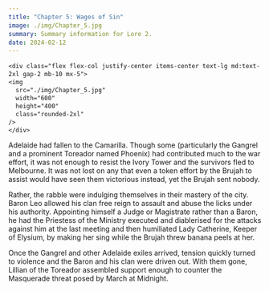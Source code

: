 ```yaml
---
title: "Chapter 5: Wages of Sin"
image: ./img/Chapter_5.jpg
summary: Summary information for Lore 2.
date: 2024-02-12
---
```

    <div class="flex flex-col justify-center items-center text-lg md:text-2xl gap-2 mb-10 mx-5">
    <img
      src="./img/Chapter_5.jpg"
      width="600"
      height="400"
      class="rounded-2xl"
    />
    </div>
Adelaide had fallen to the Camarilla. Though some (particularly the Gangrel and a prominent Toreador named Phoenix) had contributed much to the war effort, it was not enough to resist the Ivory Tower and the survivors fled to Melbourne. It was not lost on any that even a token effort by the Brujah to assist would have seen them victorious instead, yet the Brujah sent nobody.

Rather, the rabble were indulging themselves in their mastery of the city. Baron Leo allowed his clan free reign to assault and abuse the licks under his authority. Appointing himself a Judge or Magistrate rather than a Baron, he had the Priestess of the Ministry executed and diablerised for the attacks against him at the last meeting and then humiliated Lady Catherine, Keeper of Elysium, by making her sing while the Brujah threw banana peels at her. 

Once the Gangrel and other Adelaide exiles arrived, tension quickly turned to violence and the Baron and his clan were driven out. With them gone, Lillian of the Toreador assembled support enough to counter the Masquerade threat posed by March at Midnight.